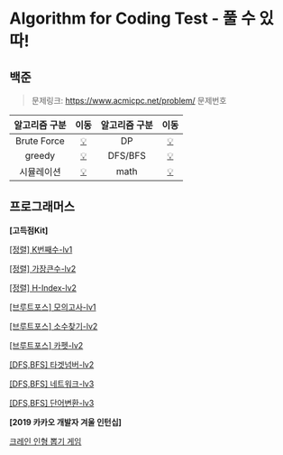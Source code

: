 # Algorithm for Coding Test - 풀 수 있따!  

## 백준
> 문제링크: https://www.acmicpc.net/problem/ 문제번호

| 알고리즘 구분 | 이동 | 알고리즘 구분 | 이동 | 
| :----------: | :----------: | :----------: | :----------: | 
| Brute Force | [💡](./baekjoon/[Bruteforce]) | DP | [💡](./baekjoon/[DP]) |
| greedy | [💡](./baekjoon/[greedy]) | DFS/BFS | [💡](./baekjoon/[그래프와BFS]) |
| 시뮬레이션 | [💡](./baekjoon/[시뮬레이션]) | math | [💡](./baekjoon/[math]) |


## 프로그래머스
**[고득점Kit]**

[[정렬] K번째수-lv1](./programmers/readme/K번째수.md)

[[정렬] 가장큰수-lv2](./programmers/readme/가장큰수.md)

[[정렬] H-Index-lv2](./programmers/readme/H-Index.md)

[[브루트포스] 모의고사-lv1](./programmers/readme/모의고사.md)

[[브루트포스] 소수찾기-lv2](./programmers/readme/소수찾기.md)

[[브루트포스] 카펫-lv2](./programmers/readme/카펫.md)

[[DFS,BFS] 타겟넘버-lv2](./programmers/readme/타겟넘버.md)

[[DFS,BFS] 네트워크-lv3](./programmers/readme/네트워크.md)

[[DFS,BFS] 단어변환-lv3](./programmers/readme/단어변환.md)

**[2019 카카오 개발자 겨울 인턴십]**

[크레인 인형 뽑기 게임](./programmers/readme/크레인인형뽑기게임.md)
